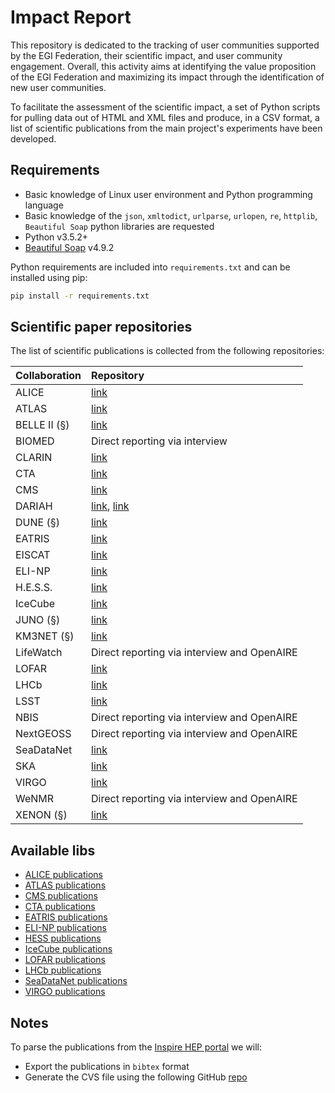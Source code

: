 # Impact Report

This repository is dedicated to the tracking of user communities supported by
the EGI Federation, their scientific impact, and user community engagement.
Overall, this activity aims at identifying the value proposition of the EGI
Federation and maximizing its impact through the identification of new user
communities.

To facilitate the assessment of the scientific impact, a set of Python scripts
for pulling data out of HTML and XML files and produce, in a CSV format, a list
of scientific publications from the main project's experiments have been
developed.

## Requirements

- Basic knowledge of Linux user environment and Python programming language
- Basic knowledge of the `json`, `xmltodict`, `urlparse`, `urlopen`, `re`,
  `httplib`, `Beautiful Soap` python libraries are requested
- Python v3.5.2+
- [Beautiful Soap](https://www.crummy.com/software/BeautifulSoup/bs4/doc/)
  v4.9.2

Python requirements are included into `requirements.txt` and can be installed
using pip:

```sh
pip install -r requirements.txt
```

## Scientific paper repositories

The list of scientific publications is collected from the following
repositories:

| Collaboration | Repository                                                                                         |
| :------------ | :------------------------------------------------------------------------------------------------- |
| ALICE         | [link](http://alice-publications.web.cern.ch/publications)                                         |
| ATLAS         | [link](https://twiki.cern.ch/twiki/bin/view/AtlasPublic/Publications)                              |
| BELLE II (§)  | [link](https://inspirehep.net/)                                                                    |
| BIOMED        | Direct reporting via interview                                                                     |
| CLARIN        | [link](https://beta.clarin.openaire.eu/)                                                           |
| CTA           | [link](https://www.cta-observatory.org/science/library/)                                           |
| CMS           | [link](http://cms-results.web.cern.ch/cms-results/public-results/publications/CMS/index.html)      |
| DARIAH        | [link](https://halshs.archives-ouvertes.fr/DARIAH), [link](https://beta.dariah.openaire.eu/)       |
| DUNE (§)      | [link](https://inspirehep.net/)                                                                    |
| EATRIS        | [link](https://eatris.eu/publications-citing-eatris/)                                              |
| EISCAT        | [link](https://www.eiscat.se/scientist/publications/)                                              |
| ELI-NP        | [link](https://www.eli-np.ro/scientific_papers.php)                                                |
| H.E.S.S.      | [link](https://www.mpi-hd.mpg.de/hfm/HESS/pages/publications/pubs_jour.shtml)                      |
| IceCube       | [link](https://icecube.wisc.edu/pubs)                                                              |
| JUNO (§)      | [link](https://inspirehep.net/)                                                                    |
| KM3NET (§)    | [link](https://inspirehep.net/)                                                                    |
| LifeWatch     | Direct reporting via interview and OpenAIRE                                                        |
| LOFAR         | [link](https://lofar-surveys.org/publications.html)                                                |
| LHCb          | [link](http://lhcbproject.web.cern.ch/lhcbproject/Publications/LHCbProjectPublic/Summary_all.html) |
| LSST          | [link](https://ui.adsabs.harvard.edu/)                                                             |
| NBIS          | Direct reporting via interview and OpenAIRE                                                        |
| NextGEOSS     | Direct reporting via interview and OpenAIRE                                                        |
| SeaDataNet    | [link](https://www.seadatanet.org/Publications/Scientific-publications)                            |
| SKA           | [link](https://explore.openaire.eu/)                                                               |
| VIRGO         | [link](https://pnp.ligo.org/ppcomm/Papers.html)                                                    |
| WeNMR         | Direct reporting via interview and OpenAIRE                                                        |
| XENON (§)     | [link](https://inspirehep.net/)                                                                    |

## Available libs

- [ALICE publications](libs/ALICE)
- [ATLAS publications](libs/ATLAS)
- [CMS publications](libs/CMS)
- [CTA publications](libs/CTA)
- [EATRIS publications](libs/EATRIS)
- [ELI-NP publications](libs/ELI-NP)
- [HESS publications](libs/HESS)
- [IceCube publications](libs/IceCube)
- [LOFAR publications](libs/LOFAR)
- [LHCb publications](libs/LHCb)
- [SeaDataNet publications](libs/SeaDataNet)
- [VIRGO publications](libs/VIRGO)

## Notes

To parse the publications from the [Inspire HEP portal](https://inspirehep.net)
we will:

- Export the publications in `bibtex` format
- Generate the CVS file using the following GitHub
  [repo](https://github.com/EGI-Foundation/bib2csv)
